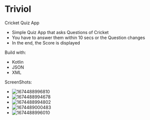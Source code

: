 # Triviol

Cricket Quiz App

- Simple Quiz App that asks Questions of Cricket
- You have to answer them within 10 secs or the Question changes
- In the end, the Score is displayed

Build with:

- Kotlin
- JSON
- XML
  
ScreenShots:
- ![1674488996810](https://github.com/Hitoli/Triviol/assets/97933783/19fdbba6-c975-44e3-a37b-a1a63bea5097)
- ![1674488994678](https://github.com/Hitoli/Triviol/assets/97933783/ddc0ccdb-6c92-487e-81b4-1078b3017a23)
- ![1674488994802](https://github.com/Hitoli/Triviol/assets/97933783/3f1ef769-2ac0-4a5e-8a5d-05a0433425f7)
- ![1674489000483](https://github.com/Hitoli/Triviol/assets/97933783/8a731745-c2da-4a17-a7da-a4496e5fe10a)
- ![1674488996010](https://github.com/Hitoli/Triviol/assets/97933783/bf3c69e4-bbc8-4c11-9311-0a895f5711af)




